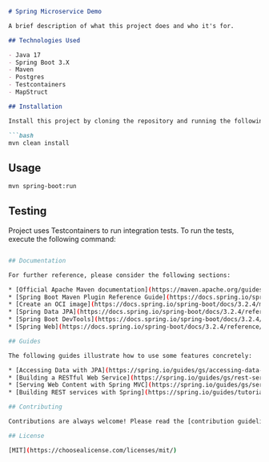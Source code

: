 ```markdown
# Spring Microservice Demo

A brief description of what this project does and who it's for.

## Technologies Used

- Java 17
- Spring Boot 3.X
- Maven
- Postgres
- Testcontainers
- MapStruct

## Installation

Install this project by cloning the repository and running the following command:

```bash
mvn clean install
```

## Usage

```bash
mvn spring-boot:run
```
## Testing
Project uses Testcontainers to run integration tests. To run the tests, execute the following command:

```bash

## Documentation

For further reference, please consider the following sections:

* [Official Apache Maven documentation](https://maven.apache.org/guides/index.html)
* [Spring Boot Maven Plugin Reference Guide](https://docs.spring.io/spring-boot/docs/3.2.4/maven-plugin/reference/html/)
* [Create an OCI image](https://docs.spring.io/spring-boot/docs/3.2.4/maven-plugin/reference/html/#build-image)
* [Spring Data JPA](https://docs.spring.io/spring-boot/docs/3.2.4/reference/htmlsingle/index.html#data.sql.jpa-and-spring-data)
* [Spring Boot DevTools](https://docs.spring.io/spring-boot/docs/3.2.4/reference/htmlsingle/index.html#using.devtools)
* [Spring Web](https://docs.spring.io/spring-boot/docs/3.2.4/reference/htmlsingle/index.html#web)

## Guides

The following guides illustrate how to use some features concretely:

* [Accessing Data with JPA](https://spring.io/guides/gs/accessing-data-jpa/)
* [Building a RESTful Web Service](https://spring.io/guides/gs/rest-service/)
* [Serving Web Content with Spring MVC](https://spring.io/guides/gs/serving-web-content/)
* [Building REST services with Spring](https://spring.io/guides/tutorials/rest/)

## Contributing

Contributions are always welcome! Please read the [contribution guidelines](CONTRIBUTING.md) first.

## License

[MIT](https://choosealicense.com/licenses/mit/)
```